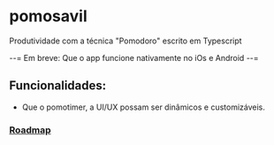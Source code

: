 # pomosavil
Produtividade com a técnica "Pomodoro" escrito em Typescript

--= Em breve: Que o app funcione nativamente no iOs e Android --=

## Funcionalidades:

* Que o pomotimer, a UI/UX possam ser dinâmicos e customizáveis.

### [Roadmap](./roadmap.md)

